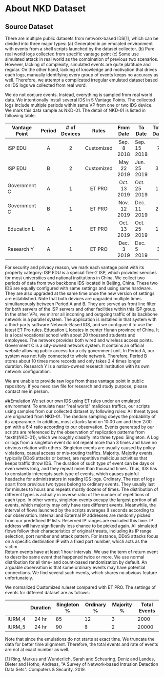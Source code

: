 # About NKD Dataset
## Source Dataset
There are multiple public datasets from network-based IDS[1], which can be divided into three major types:
(a) Generated in an emulated environment with events from a shell scripts launched by the dataset collector.
(b) Pure real world logs collected from specific vantage point
(c) Some use simulated attack in real world as the combination of previous two scenarios. However, lacking of complexity, simulated events are quite platitude and regular. 
On the other hand, lacking of knowledge and motivation that drives each logs, manually identifying every group of events keeps no accuracy as well. Therefore, we attempt a complicated irregular emulated dataset based on IDS logs we collected from real word.
	

We do not conjure events. Instead, everything is sampled from real world data. We intentionally install several IDS in 5 Vantage Points. The collected logs include multiple periods within same VP from one or two IDS device. We mark this data sample as NKD-01. The detail of NKD-01 is listed in following table.

| Vantage Point | Period | # of Devices |    Rules   |   From Date  | To Date      | Total Days |  # of Logs |
|---------------|:------:|:------------:|:----------:|:------------:|--------------|:----------:|-----------:|
| ISP EDU       |    A   |       2      | Customized |  Sep. 8 2018 | Sep. 15 2018 |      7     |    391,257 |
| ISP EDU       |    B   |       2      | Customized | May 22 2019  | Jun. 25 2019 |     34     |  2,677,111 |
| Government C  |    A   |       1      |   ET PRO   | Oct. 13 2019 | Oct. 25 2019 |     12     |  1,743,444 |
| Government C  |    B   |       1      |   ET PRO   | Nov. 12 2019 | Dec. 11 2019 |     29     | 16,802,152 |
| Education L   |    A   |       1      |   ET PRO   | Oct. 13 2019 | Oct. 25 2019 |     12     |  8,995,867 |
| Research Y    |    A   |       1      |   ET PRO   | Dec. 3 2019  | Dec. 5 2019  |      3     |    368,697 |

For security and privacy reason, we mark each vantage point with its property category:	
ISP EDU is a special Tier-2 ISP, which provides services for most universities and national institutions in China. We collect two periods of data from two backbone IDS located in Beijing, China. These two IDS are equally configured with same settings and using same hardware. They are also upgraded at the same time once the new version of settings are established. Note that both devices are upgraded multiple times simultaneously between Period A and B. They are served as front line filter for both servers of the ISP servers and other facilities within this ISP group. In the other VPs, we mirror all incoming and outgoing traffic of its backbone network in a parallel system. The application is installed in that system with a third-party software Network-Based IDS, and we configure it to use the latest ET Pro rules. Education L locates in center Hunan province of China. It is a local vocational school with about 20 thousand students and employees. The network provides both wired and wireless access points. Government C is a city-owned network system. It contains an official website allowing public access for a city government unit. In Period A, our system was not fully connected to whole network. Therefore, Period B stores about 10 times more records and only takes 2.4 times longer duration. Research Y is a nation-owned research institution with its own network configuration.
	
We are unable to provide raw logs from these vantage point in public repository. If you need raw file for research and study purpose, please contact me in person.

##Emulation
We set our own IDS using ET rules under an emulated environment. To emulate near "real world" malicious traffics, our scripts using samples from our collected dataset by following rules:
	All threat types are originated from NKD-01. The random sampling obeys the probability of its appearance. In addition, most attacks land on 10:00 am and then 2:00 pm with a 6:4 ratio according to our observation. 
	Events generated by our scripts are referenced by the observation of replication patterns from \textit{NKD-01}, which we roughly classify into three types:
		Singleton. A Log or logs from a singleton event do not repeat more than 3 times and have no obvious relation with others. Singleton events are usually caused by policy violations, casual access or mis-routing traffics. 
		Majority. Majority events, typically DDoS attacks or botnet, are repetitive malicious activities that keeps traffic throw IDS. The duration of such type of event can be days or even weeks long, and they repeat more than thousand times. Thus, IDS has to constantly intercepts such type of events, which causes painful headache for administrators in reading IDS logs.
		Ordinary. The rest of logs apart from previous two types belong to ordinary events. They usually last for minutes to hours and repeats mostly dozens of times.
	The distribution of different types is actually in inverse ratio of the number of repetitions of each type. In other words, singleton events occupy the largest portion of all events, which majority may only have rare different events. Meanwhile, the interval of flows launched by the scripts averages 8 seconds according to our observation.
	Internal and External IP addresses are randomly picked from our predefined IP lists. Reserved IP ranges are excluded this time. IP address will have significantly less chance to be picked again. 
	All simulated flows follow their characteristics of original threats, including its IP range selection, port number and attack pattern. For instance, DDoS attacks focus on a specific destination IP with a fixed port number, which acts as the victim.	
	Return events have at least 1 hour intervals. We use the term of return event to describe same event that happened twice or more.
	We use normal distribution for all time- and count-based randomization by default. An arguable observation is that some ordinary events may have potential connections. We find several such events, which shares no obvious feature unfortunately.
	
We normalized Customized ruleset compared with ET PRO. The settings of events for different dataset are as follows:

|        | Duration | Singleton % | Ordinary % | Majority % | Total Events |
|--------|:--------:|-------------|------------|------------|--------------|
| IURM_4 | 24 hr    | 85          | 12         | 3          | 2000         |
| IURM_5 | 24 hr    | 90          | 8          | 2          | 20000        |

Note that since the emulations do not starts at exact time. We truncate the data for better time alignment. Therefore, the total events and rate of events are not at exact number as well.

[1] Ring, Markus  and  Wunderlich, Sarah  and  Scheuring, Deniz  and  Landes, Dieter  and  Hotho, Andreas, "A Survey of Network-based Intrusion Detection Data Sets". Computers & Security. 2019.
